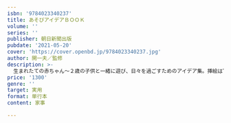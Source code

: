 ```yaml
---
isbn: '9784023340237'
title: あそびアイデアＢＯＯＫ
volume: ''
series: ''
publisher: 朝日新聞出版
pubdate: '2021-05-20'
cover: 'https://cover.openbd.jp/9784023340237.jpg'
author: 開一夫／監修
description: >-
  生まれたての赤ちゃん～２歳の子供と一緒に遊び、日々を過ごすためのアイデア集。挿絵はTwitterで大人気の漫画家・倉田けいさん。乳児に大人気の番組「シナぷしゅ」も監修する東京大学赤ちゃんラボの開一夫教授を監修に迎え、赤ちゃんの秘めたる力を引き出す実験遊も充実。
price: '1300'
genre: ''
target: 実用
format: 単行本
content: 家事

---
```

